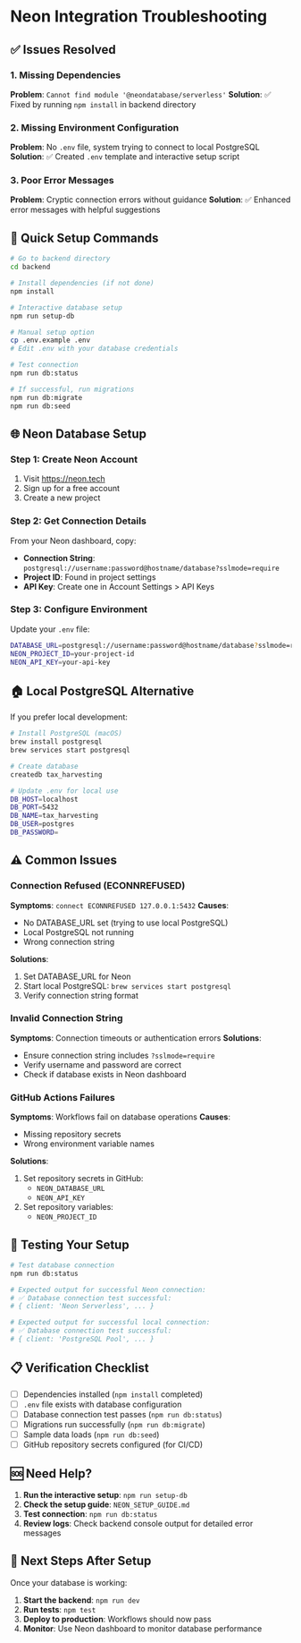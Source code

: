 # Neon Integration Troubleshooting

## ✅ Issues Resolved

### 1. Missing Dependencies
**Problem**: `Cannot find module '@neondatabase/serverless'`
**Solution**: ✅ Fixed by running `npm install` in backend directory

### 2. Missing Environment Configuration
**Problem**: No `.env` file, system trying to connect to local PostgreSQL
**Solution**: ✅ Created `.env` template and interactive setup script

### 3. Poor Error Messages
**Problem**: Cryptic connection errors without guidance
**Solution**: ✅ Enhanced error messages with helpful suggestions

## 🔧 Quick Setup Commands

```bash
# Go to backend directory
cd backend

# Install dependencies (if not done)
npm install

# Interactive database setup
npm run setup-db

# Manual setup option
cp .env.example .env
# Edit .env with your database credentials

# Test connection
npm run db:status

# If successful, run migrations
npm run db:migrate
npm run db:seed
```

## 🌐 Neon Database Setup

### Step 1: Create Neon Account
1. Visit https://neon.tech
2. Sign up for a free account
3. Create a new project

### Step 2: Get Connection Details
From your Neon dashboard, copy:
- **Connection String**: `postgresql://username:password@hostname/database?sslmode=require`
- **Project ID**: Found in project settings
- **API Key**: Create one in Account Settings > API Keys

### Step 3: Configure Environment
Update your `.env` file:
```bash
DATABASE_URL=postgresql://username:password@hostname/database?sslmode=require
NEON_PROJECT_ID=your-project-id
NEON_API_KEY=your-api-key
```

## 🏠 Local PostgreSQL Alternative

If you prefer local development:

```bash
# Install PostgreSQL (macOS)
brew install postgresql
brew services start postgresql

# Create database
createdb tax_harvesting

# Update .env for local use
DB_HOST=localhost
DB_PORT=5432
DB_NAME=tax_harvesting
DB_USER=postgres
DB_PASSWORD=
```

## ⚠️ Common Issues

### Connection Refused (ECONNREFUSED)
**Symptoms**: `connect ECONNREFUSED 127.0.0.1:5432`
**Causes**:
- No DATABASE_URL set (trying to use local PostgreSQL)
- Local PostgreSQL not running
- Wrong connection string

**Solutions**:
1. Set DATABASE_URL for Neon
2. Start local PostgreSQL: `brew services start postgresql`
3. Verify connection string format

### Invalid Connection String
**Symptoms**: Connection timeouts or authentication errors
**Solutions**:
- Ensure connection string includes `?sslmode=require`
- Verify username and password are correct
- Check if database exists in Neon dashboard

### GitHub Actions Failures
**Symptoms**: Workflows fail on database operations
**Causes**:
- Missing repository secrets
- Wrong environment variable names

**Solutions**:
1. Set repository secrets in GitHub:
   - `NEON_DATABASE_URL`
   - `NEON_API_KEY`
2. Set repository variables:
   - `NEON_PROJECT_ID`

## 🧪 Testing Your Setup

```bash
# Test database connection
npm run db:status

# Expected output for successful Neon connection:
# ✅ Database connection test successful:
# { client: 'Neon Serverless', ... }

# Expected output for successful local connection:
# ✅ Database connection test successful:
# { client: 'PostgreSQL Pool', ... }
```

## 📋 Verification Checklist

- [ ] Dependencies installed (`npm install` completed)
- [ ] `.env` file exists with database configuration
- [ ] Database connection test passes (`npm run db:status`)
- [ ] Migrations run successfully (`npm run db:migrate`)
- [ ] Sample data loads (`npm run db:seed`)
- [ ] GitHub repository secrets configured (for CI/CD)

## 🆘 Need Help?

1. **Run the interactive setup**: `npm run setup-db`
2. **Check the setup guide**: `NEON_SETUP_GUIDE.md`
3. **Test connection**: `npm run db:status`
4. **Review logs**: Check backend console output for detailed error messages

## 🔄 Next Steps After Setup

Once your database is working:

1. **Start the backend**: `npm run dev`
2. **Run tests**: `npm test`
3. **Deploy to production**: Workflows should now pass
4. **Monitor**: Use Neon dashboard to monitor database performance
